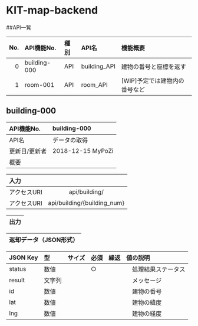 # KIT-map-backend

##API一覧


| No. | API機能No. | 種別 | API名 | 機能概要 |
|-----------:|:-----------|:-----------|:-----------|:-----------|
| 0 | building-000| API | building_API | 建物の番号と座標を返す　|
| 1 | room-001 | API | room_API | [WIP]予定では建物内の番号など　|

## building-000  
| API機能No. | building-000 |
|:-----------|:------------|
| API名 | データの取得 | |
| 更新日/更新者 | 2018-12-15 MyPoZi | |
| 概要       | | |


| 入力     | |
|:-----------|:-----------:|
| アクセスURI | api/building/ |
| アクセスURI | api/building/{building_num} |

| 出力     |
|:-----------|

| 返却データ（JSON形式） |
|:-----------:|

| JSON Key | 型 | サイズ | 必須 | 繰返 | 値の説明 |
|:-----------|:-----------|:-----------|:-----------|:-----------|:-----------|
| status | 数値 | | ○ |　|　処理結果ステータス |
| result | 文字列 | | |　|　メッセージ |
| id | 数値 | | |　|　建物の番号 |
| lat | 数値 | | |　|　建物の緯度 |
| lng | 数値 | | |　|　建物の経度 |